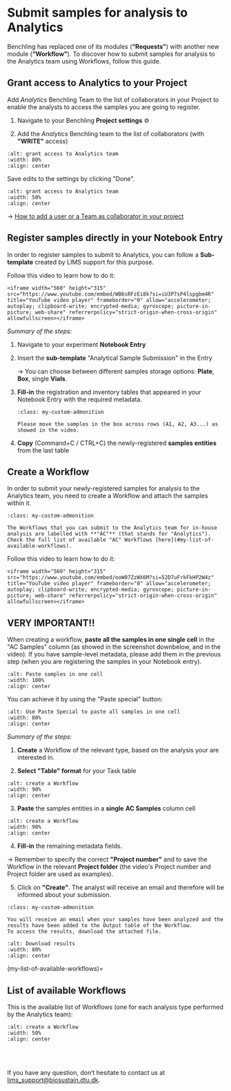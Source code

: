 # Submit samples for analysis to Analytics

Benchling has replaced one of its modules (**“Requests”**) with another new module (**“Workflow”**). To discover how to submit samples for analysis to the Analytics team using Workflows, follow this guide. 

## Grant access to Analytics to your Project
Add _Analytics_ Benchling Team to the list of collaborators in your Project to enable the analysts to access the samples you are going to register. 

1. Navigate to your Benchling **Project settings** ⚙️

2. Add the _Analytics_ Benchling team to the list of collaborators (with **"WRITE"** access) 


```{figure} ../_static/images/grant-analytics-access-to-project.png
:alt: grant access to Analytics team
:width: 80%
:align: center

```

Save edits to the settings by clicking "Done".

```{figure} ../_static/images/done.png
:alt: grant access to Analytics team
:width: 50%
:align: center

```

→ [How to add a user or a Team as collaborator in your project](https://help.benchling.com/hc/en-us/articles/9684263074445-Set-project-permissions)

## Register samples directly in your Notebook Entry

In order to register samples to submit to Analytics, you can follow a **Sub-template** created by LIMS support for this purpose. 

Follow this video to learn how to do it:

````{raw} html
<iframe width="560" height="315" src="https://www.youtube.com/embed/WB6sRFzEi8k?si=iU3P7sP4lspgbm4R" title="YouTube video player" frameborder="0" allow="accelerometer; autoplay; clipboard-write; encrypted-media; gyroscope; picture-in-picture; web-share" referrerpolicy="strict-origin-when-cross-origin" allowfullscreen></iframe>
````

_Summary of the steps:_

1. Navigate to your experiment **Notebook Entry**

2. Insert the **sub-template** "Analytical Sample Submission" in the Entry

    → You can choose between different samples storage options: **Plate**, **Box**, single **Vials**.

3. **Fill-in** the registration and inventory tables that appeared in your Notebook Entry with the required metadata.

    ```{admonition} *Note*
    :class: my-custom-admonition

    Please move the samples in the box across rows (A1, A2, A3...) as showed in the video.

    ```
4. **Copy** (Command+C / CTRL+C) the newly-registered **samples entities** from the last table

## Create a Workflow

In order to submit your newly-registered samples for analysis to the Analytics team, you need to create a Workflow and attach the samples within it. 

 ```{admonition} *Note*
:class: my-custom-admonition

The Workflows that you can submit to the Analytics team for in-house analysis are labelled with **"AC"** (that stands for "Analytics"). Check the full list of available "AC" Workflows [here](#my-list-of-available-workflows).

```

Follow this video to learn how to do it:
````{raw} html
<iframe width="560" height="315" src="https://www.youtube.com/embed/ooW07ZzWX6M?si=52D7uFrkFkHP2W4z" title="YouTube video player" frameborder="0" allow="accelerometer; autoplay; clipboard-write; encrypted-media; gyroscope; picture-in-picture; web-share" referrerpolicy="strict-origin-when-cross-origin" allowfullscreen></iframe>
````

## VERY IMPORTANT!!

When creating a workflow, **paste all the samples in one single cell** in the "AC Samples" column (as showed in the screenshot downbelow, and in the video). If you have sample-level metadata, please add them in the previous step (when you are registering the  samples in your Notebook entry). 

```{figure} ../_static/images/important-samples-in-one-cell.png
:alt: Paste samples in one cell
:width: 100%
:align: center

```

You can achieve it by using the "Paste special" button:

```{figure} ../_static/images/paste-special.png
:alt: Use Paste Special to paste all samples in one cell
:width: 80%
:align: center

```

_Summary of the steps:_

1. **Create** a Workflow of the relevant type, based on the analysis your are interested in.

2. **Select "Table" format** for your Task table

```{figure} ../_static/images/table-format-in-workflow.png
:alt: create a Workflow
:width: 90%
:align: center

```

3. **Paste** the samples entities in a **single** **AC Samples** column cell 

```{figure} ../_static/images/paste-special-into-one-cell.png
:alt: create a Workflow
:width: 90%
:align: center

```

4. **Fill-in** the remaining metadata fields.

→ Remember to specify the correct **"Project number"** and to save the Workflow in the relevant **Project folder** (the video's Project number and Project folder are used as examples).

5. Click on **"Create"**. The analyst will receive an email and therefore will be informed about your submission. 

 ```{admonition} *Important*
:class: my-custom-admonition

You will receive an email when your samples have been analyzed and the results have been added to the Output table of the Workflow.
To access the results, download the attached file.
```
```{figure} ../_static/images/download-results.png
:alt: Download results
:width: 80%
:align: center

```

(my-list-of-available-workflows)=
## List of available Workflows

This is the available list of Workflows (one for each analysis type performed by the Analytics team):

```{figure} ../_static/images/ac-workflows-list.png
:alt: create a Workflow
:width: 50%
:align: center

```

<br/><br/>

If you have any question, don’t hesitate to contact us at [lims_support@biosustain.dtu.dk](mailto:lims_support@biosustain.dtu.dk).